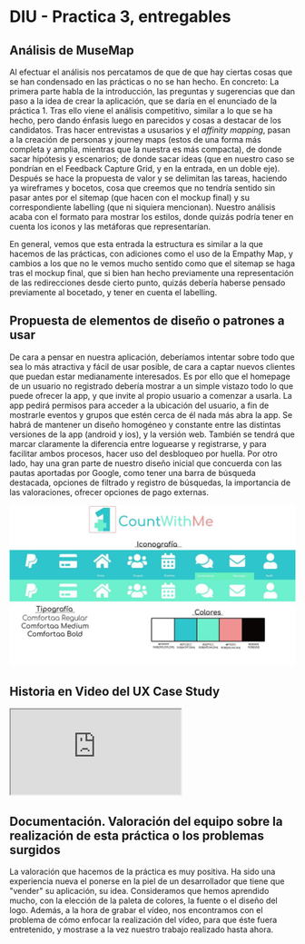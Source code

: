 # DIU - Practica 3, entregables

## Análisis de MuseMap   
Al efectuar el análisis nos percatamos de que de que hay ciertas cosas que se han condensado en las prácticas o no se han hecho. En concreto:
La primera parte habla de la introducción, las preguntas y sugerencias que dan paso a la idea de crear la aplicación, que se daría en el enunciado de la práctica 1. Tras ello viene el análisis competitivo, similar a lo que se ha hecho, pero dando énfasis luego en parecidos y cosas a destacar de los candidatos.
Tras hacer entrevistas a ususarios y el *affinity mapping*, pasan a la creación de personas y journey maps (estos de una forma más completa y amplia, mientras que la nuestra es más compacta), de donde sacar hipótesis y escenarios; de donde sacar ideas (que en nuestro caso se pondrían en el Feedback Capture Grid, y en la entrada, en un doble eje).
Después se hace la propuesta de valor y se delimitan las tareas, haciendo ya wireframes y bocetos, cosa que creemos que no tendría sentido sin pasar antes por el sitemap (que hacen con el mockup final) y su correspondiente labelling (que ni siquiera mencionan). Nuestro análisis acaba con el formato para mostrar los estilos, donde quizás podría tener en cuenta los iconos y las metáforas que representarían.

En general, vemos que esta entrada la estructura es similar a la que hacemos de las prácticas, con adiciones como el uso de la Empathy Map, y cambios a los que no le vemos mucho sentido como que el sitemap se haga tras el mockup final, que si bien han hecho previamente una representación de las redirecciones desde cierto punto, quizás debería haberse pensado previamente al bocetado, y tener en cuenta el labelling.

## Propuesta de elementos de diseño o patrones a usar
De cara a pensar en nuestra aplicación, deberíamos intentar sobre todo que sea lo más atractiva y fácil de usar posible, de cara a captar nuevos clientes que puedan estar medianamente interesados. Es por ello que el homepage de un usuario no registrado debería mostrar a un simple vistazo todo lo que puede ofrecer la app, y que invite al propio usuario a comenzar a usarla.
La app pedirá permisos para acceder a la ubicación del usuario, a fin de mostrarle eventos y grupos que estén cerca de él nada más abra la app.
Se habrá de mantener un diseño homogéneo y constante entre las distintas versiones de la app (android y ios), y la versión web.
También se tendrá que marcar claramente la diferencia entre loguearse y registrarse, y para facilitar ambos procesos, hacer uso del desbloqueo por huella.
Por otro lado, hay una gran parte de nuestro diseño inicial que concuerda con las pautas aportadas por Google, como tener una barra de búsqueda destacada, opciones de filtrado y registro de búsquedas, la importancia de las valoraciones, ofrecer opciones de pago externas.

![Imagen Diseño](../img/Disenio.jpg)

## Historia en Video del UX Case Study
<iframe src="https://youtu.be/f5Ky6ARnYV0"></iframe>

## Documentación. Valoración del equipo sobre la realización de esta práctica o los problemas surgidos
La valoración que hacemos de la práctica es muy positiva. Ha sido una experiencia nueva el ponerse en la piel de un desarrollador que tiene que "vender" su aplicación, su idea. Consideramos que hemos aprendido mucho, con la elección de la paleta de colores, la fuente o el diseño del logo. 
Además, a la hora de grabar el vídeo, nos encontramos con el problema de cómo enfocar la realización del vídeo, para que éste fuera entretenido, y mostrase a la vez nuestro trabajo realizado hasta ahora.
